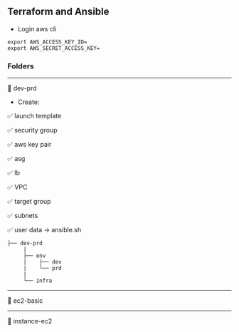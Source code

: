 ## Terraform and Ansible

* Login aws cli
```
export AWS_ACCESS_KEY_ID=
export AWS_SECRET_ACCESS_KEY=
```

### Folders
---

:file_folder: dev-prd

* Create:

:white_check_mark: launch template

:white_check_mark: security group

:white_check_mark: aws key pair

:white_check_mark: asg

:white_check_mark: lb

:white_check_mark: VPC

:white_check_mark: target group

:white_check_mark: subnets

:white_check_mark: user data -> ansible.sh


```
├── dev-prd 
     |
     ├── env
     |    ├── dev
     |    └── prd
     |
     └── infra
```
---

:file_folder: ec2-basic

---

:file_folder: instance-ec2
